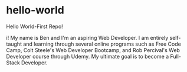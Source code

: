 # hello-world
Hello World-First Repo!

i! My name is Ben and I'm an aspiring Web Developer. I am entirely self-taught and learning through several online programs such as Free Code Camp, Colt Steele's Web Developer Bootcamp, and Rob Percival's Web Developer course through Udemy. My ultimate goal is to become a Full-Stack Developer.
